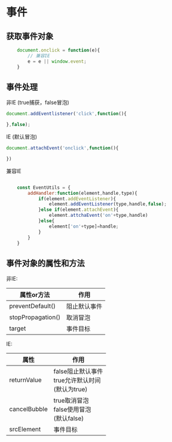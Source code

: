 # 事件

## 获取事件对象

```javascript
    document.onclick = function(e){
        // 兼容IE
        e = e || window.event;
    }
```

## 事件处理

非IE
(true捕获，false冒泡)

```javascript
document.addEventlistener('click',function(){

},false);

```

IE
(默认冒泡)

```javascript
document.attachEvent('onclick',function(){

})
```

兼容IE

```javascript

    const EventUtils = {
        addHandler:function(element,handle,type){
            if(element.addEventListener){
                element.addEventListener(type,handle,false);
            }else if(element.attachEvent){
                element.attchaEvent('on'+type,handle)
            }else{
                element['on'+type]=handle;
            }
        }
    }
```

## 事件对象的属性和方法

非IE:

|属性or方法|作用|
|-|-|
|preventDefault()|阻止默认事件|
|stopPropagation()|取消冒泡|
|target|事件目标|

IE:

|属性|作用|
|-|-|
|returnValue|false阻止默认事件<br/>true允许默认时间<br/>(默认为true)|
|cancelBubble|true取消冒泡<br/>false使用冒泡<br/>(默认false)|
|srcElement|事件目标|